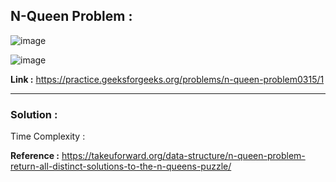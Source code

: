 ## N-Queen Problem :

![image](https://user-images.githubusercontent.com/23376002/166979177-a03a15c3-cdc4-42a6-b901-0473f6cb0f3b.png)

![image](https://user-images.githubusercontent.com/23376002/166979231-b7b5ba0a-0545-42ba-8dbd-77c1b3363895.png)


**Link :** https://practice.geeksforgeeks.org/problems/n-queen-problem0315/1 


--------------------------------------------------------------------------------------------------------------------------------------------------


### Solution :

Time Complexity :



**Reference :** https://takeuforward.org/data-structure/n-queen-problem-return-all-distinct-solutions-to-the-n-queens-puzzle/
